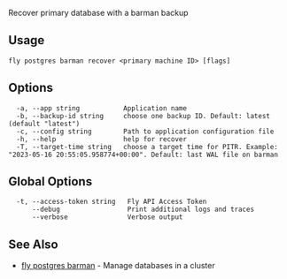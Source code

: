 Recover primary database with a barman backup

## Usage
~~~
fly postgres barman recover <primary machine ID> [flags]
~~~

## Options

~~~
  -a, --app string           Application name
  -b, --backup-id string     choose one backup ID. Default: latest (default "latest")
  -c, --config string        Path to application configuration file
  -h, --help                 help for recover
  -T, --target-time string   choose a target time for PITR. Example: "2023-05-16 20:55:05.958774+00:00". Default: last WAL file on barman
~~~

## Global Options

~~~
  -t, --access-token string   Fly API Access Token
      --debug                 Print additional logs and traces
      --verbose               Verbose output
~~~

## See Also

* [fly postgres barman](/docs/flyctl/fly-postgres-barman/)	 - Manage databases in a cluster

